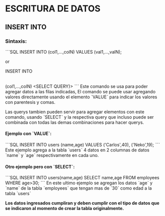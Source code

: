 # ESCRITURA DE DATOS

## INSERT INTO
### Sintaxis:
ˋˋˋSQL
INSERT INTO <table> (col1,...,colN)
VALUES (val1,...,valN);

or

INSERT INTO <table> (col1,...,colN)
<SELECT QUERY)>
ˋˋˋ
Este comando se usa para poder agregar datos a las filas indicadas,
El comando se puede usar agregando valores directamente usando
el elemento ˋVALUEˋ para indicar los valores con parentesis y comas.

Las querys tambien pueden servir para agregar elementos con este
comando, usando ˋSELECTˋ y la respectiva query que incluso puede
ser combinada con todas las demas combinaciones para hacer querys.

#### Ejemplo con ˋVALUEˋ:

ˋˋˋSQL
INSERT INTO users (name,age)
VALUES 
    ('Carlos',40),
    ('Neko',19);
ˋˋˋ
Este ejemplo agrega a la tabla ˋusersˋ 4 datos en 2 columnas
de datos ˋnameˋ y ˋageˋ respectivamente en cada uno.

#### Otro ejemplo pero con ˋSELECTˋ:

ˋˋˋSQL
INSERT INTO users(name,age)
SELECT name,age
FROM employees
WHERE age>30;
ˋˋˋ
En este ultimo ejemplo se agregan los datos ˋageˋ y ˋnameˋ de la
tabla ˋemployeesˋ que tengan mas de ˋ30ˋ como edad a la tabla ˋusersˋ

**Los datos ingresados cumpliran y deben cumplir con el tipo de 
datos que se indicaron al momento de crear la tabla originalmente.**

##
##
##
##
##
##
##
##
##
##
##
##
